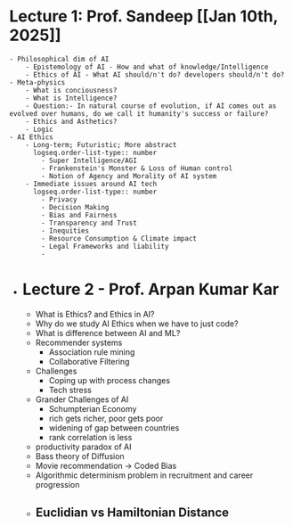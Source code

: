 # Lecture 1: Prof. Sandeep [[Jan 10th, 2025]]
	- Philosophical dim of AI
		- Epistemology of AI - How and what of knowledge/Intelligence
		- Ethics of AI - What AI should/n't do? developers should/n't do?
	- Meta-physics
		- What is conciousness?
		- What is Intelligence?
		- Question:- In natural course of evolution, if AI comes out as evolved over humans, do we call it humanity's success or failure?
		- Ethics and Asthetics?
		- Logic
	- AI Ethics
		- Long-term; Futuristic; More abstract
		  logseq.order-list-type:: number
			- Super Intelligence/AGI
			- Frankenstein's Monster & Loss of Human control
			- Notion of Agency and Morality of AI system
		- Immediate issues around AI tech
		  logseq.order-list-type:: number
			- Privacy
			- Decision Making
			- Bias and Fairness
			- Transparency and Trust
			- Inequities
			- Resource Consumption & Climate impact
			- Legal Frameworks and liability
			-
- # Lecture 2 - Prof. Arpan Kumar Kar
	- What is Ethics? and Ethics in AI?
	- Why do we study AI Ethics when we have to just code?
	- What is difference between AI and ML?
	- Recommender systems
		- Association rule mining
		- Collaborative Filtering
	- Challenges
		- Coping up with process changes
		- Tech stress
	- Grander Challenges of AI
		- Schumpterian Economy
		- rich gets richer, poor gets poor
		- widening of gap between countries
		- rank correlation is less
	- productivity paradox of AI
	- Bass theory of Diffusion
	- Movie recommendation -> Coded Bias
	- Algorithmic determinism problem in recruitment and career progression
	- Euclidian vs Hamiltonian Distance
		-